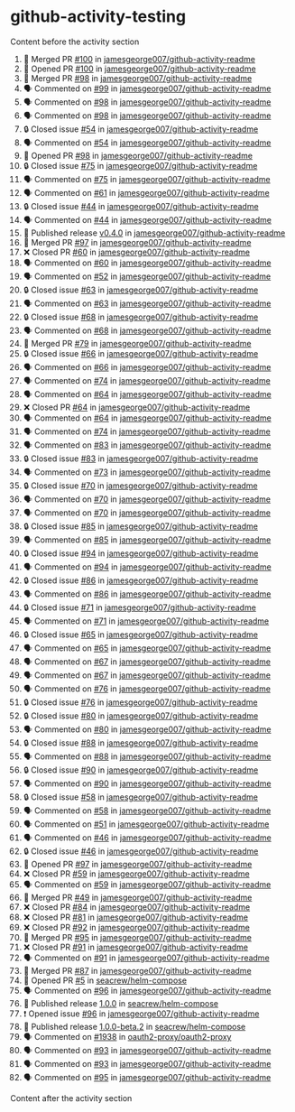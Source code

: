 # github-activity-testing

Content before the activity section

<!--START_SECTION:activity-->
1. 🎉 Merged PR [#100](https://github.com/jamesgeorge007/github-activity-readme/pull/100) in [jamesgeorge007/github-activity-readme](https://github.com/jamesgeorge007/github-activity-readme)
2. 💪 Opened PR [#100](https://github.com/jamesgeorge007/github-activity-readme/pull/100) in [jamesgeorge007/github-activity-readme](https://github.com/jamesgeorge007/github-activity-readme)
3. 🎉 Merged PR [#98](https://github.com/jamesgeorge007/github-activity-readme/pull/98) in [jamesgeorge007/github-activity-readme](https://github.com/jamesgeorge007/github-activity-readme)
4. 🗣 Commented on [#99](https://github.com/jamesgeorge007/github-activity-readme/issues/99#issuecomment-1576142650) in [jamesgeorge007/github-activity-readme](https://github.com/jamesgeorge007/github-activity-readme)
5. 🗣 Commented on [#98](https://github.com/jamesgeorge007/github-activity-readme/pull/98#issuecomment-1575664700) in [jamesgeorge007/github-activity-readme](https://github.com/jamesgeorge007/github-activity-readme)
6. 🗣 Commented on [#98](https://github.com/jamesgeorge007/github-activity-readme/pull/98#issuecomment-1575661546) in [jamesgeorge007/github-activity-readme](https://github.com/jamesgeorge007/github-activity-readme)
7. 🔒 Closed issue [#54](https://github.com/jamesgeorge007/github-activity-readme/issues/54) in [jamesgeorge007/github-activity-readme](https://github.com/jamesgeorge007/github-activity-readme)
8. 🗣 Commented on [#54](https://github.com/jamesgeorge007/github-activity-readme/issues/54#issuecomment-1575166154) in [jamesgeorge007/github-activity-readme](https://github.com/jamesgeorge007/github-activity-readme)
9. 💪 Opened PR [#98](https://github.com/jamesgeorge007/github-activity-readme/pull/98) in [jamesgeorge007/github-activity-readme](https://github.com/jamesgeorge007/github-activity-readme)
10. 🔒 Closed issue [#75](https://github.com/jamesgeorge007/github-activity-readme/issues/75) in [jamesgeorge007/github-activity-readme](https://github.com/jamesgeorge007/github-activity-readme)
11. 🗣 Commented on [#75](https://github.com/jamesgeorge007/github-activity-readme/issues/75#issuecomment-1571068518) in [jamesgeorge007/github-activity-readme](https://github.com/jamesgeorge007/github-activity-readme)
12. 🗣 Commented on [#61](https://github.com/jamesgeorge007/github-activity-readme/issues/61#issuecomment-1571065704) in [jamesgeorge007/github-activity-readme](https://github.com/jamesgeorge007/github-activity-readme)
13. 🔒 Closed issue [#44](https://github.com/jamesgeorge007/github-activity-readme/issues/44) in [jamesgeorge007/github-activity-readme](https://github.com/jamesgeorge007/github-activity-readme)
14. 🗣 Commented on [#44](https://github.com/jamesgeorge007/github-activity-readme/issues/44#issuecomment-1571063187) in [jamesgeorge007/github-activity-readme](https://github.com/jamesgeorge007/github-activity-readme)
15. 🚀 Published release [v0.4.0](https://github.com/jamesgeorge007/github-activity-readme/releases/tag/v0.4.0) in [jamesgeorge007/github-activity-readme](https://github.com/jamesgeorge007/github-activity-readme)
16. 🎉 Merged PR [#97](https://github.com/jamesgeorge007/github-activity-readme/pull/97) in [jamesgeorge007/github-activity-readme](https://github.com/jamesgeorge007/github-activity-readme)
17. ❌ Closed PR [#60](https://github.com/jamesgeorge007/github-activity-readme/pull/60) in [jamesgeorge007/github-activity-readme](https://github.com/jamesgeorge007/github-activity-readme)
18. 🗣 Commented on [#60](https://github.com/jamesgeorge007/github-activity-readme/pull/60#issuecomment-1569800355) in [jamesgeorge007/github-activity-readme](https://github.com/jamesgeorge007/github-activity-readme)
19. 🗣 Commented on [#52](https://github.com/jamesgeorge007/github-activity-readme/issues/52#issuecomment-1569747503) in [jamesgeorge007/github-activity-readme](https://github.com/jamesgeorge007/github-activity-readme)
20. 🔒 Closed issue [#63](https://github.com/jamesgeorge007/github-activity-readme/issues/63) in [jamesgeorge007/github-activity-readme](https://github.com/jamesgeorge007/github-activity-readme)
21. 🗣 Commented on [#63](https://github.com/jamesgeorge007/github-activity-readme/issues/63#issuecomment-1569709560) in [jamesgeorge007/github-activity-readme](https://github.com/jamesgeorge007/github-activity-readme)
22. 🔒 Closed issue [#68](https://github.com/jamesgeorge007/github-activity-readme/issues/68) in [jamesgeorge007/github-activity-readme](https://github.com/jamesgeorge007/github-activity-readme)
23. 🗣 Commented on [#68](https://github.com/jamesgeorge007/github-activity-readme/issues/68#issuecomment-1569707475) in [jamesgeorge007/github-activity-readme](https://github.com/jamesgeorge007/github-activity-readme)
24. 🎉 Merged PR [#79](https://github.com/jamesgeorge007/github-activity-readme/pull/79) in [jamesgeorge007/github-activity-readme](https://github.com/jamesgeorge007/github-activity-readme)
25. 🔒 Closed issue [#66](https://github.com/jamesgeorge007/github-activity-readme/issues/66) in [jamesgeorge007/github-activity-readme](https://github.com/jamesgeorge007/github-activity-readme)
26. 🗣 Commented on [#66](https://github.com/jamesgeorge007/github-activity-readme/issues/66#issuecomment-1569636950) in [jamesgeorge007/github-activity-readme](https://github.com/jamesgeorge007/github-activity-readme)
27. 🗣 Commented on [#74](https://github.com/jamesgeorge007/github-activity-readme/pull/74#issuecomment-1569534182) in [jamesgeorge007/github-activity-readme](https://github.com/jamesgeorge007/github-activity-readme)
28. 🗣 Commented on [#64](https://github.com/jamesgeorge007/github-activity-readme/pull/64#issuecomment-1569533235) in [jamesgeorge007/github-activity-readme](https://github.com/jamesgeorge007/github-activity-readme)
29. ❌ Closed PR [#64](https://github.com/jamesgeorge007/github-activity-readme/pull/64) in [jamesgeorge007/github-activity-readme](https://github.com/jamesgeorge007/github-activity-readme)
30. 🗣 Commented on [#64](https://github.com/jamesgeorge007/github-activity-readme/pull/64#issuecomment-1569531744) in [jamesgeorge007/github-activity-readme](https://github.com/jamesgeorge007/github-activity-readme)
31. 🗣 Commented on [#74](https://github.com/jamesgeorge007/github-activity-readme/pull/74#issuecomment-1569529328) in [jamesgeorge007/github-activity-readme](https://github.com/jamesgeorge007/github-activity-readme)
32. 🗣 Commented on [#83](https://github.com/jamesgeorge007/github-activity-readme/issues/83#issuecomment-1569526517) in [jamesgeorge007/github-activity-readme](https://github.com/jamesgeorge007/github-activity-readme)
33. 🔒 Closed issue [#83](https://github.com/jamesgeorge007/github-activity-readme/issues/83) in [jamesgeorge007/github-activity-readme](https://github.com/jamesgeorge007/github-activity-readme)
34. 🗣 Commented on [#73](https://github.com/jamesgeorge007/github-activity-readme/issues/73#issuecomment-1569523330) in [jamesgeorge007/github-activity-readme](https://github.com/jamesgeorge007/github-activity-readme)
35. 🔒 Closed issue [#70](https://github.com/jamesgeorge007/github-activity-readme/issues/70) in [jamesgeorge007/github-activity-readme](https://github.com/jamesgeorge007/github-activity-readme)
36. 🗣 Commented on [#70](https://github.com/jamesgeorge007/github-activity-readme/issues/70#issuecomment-1569193477) in [jamesgeorge007/github-activity-readme](https://github.com/jamesgeorge007/github-activity-readme)
37. 🗣 Commented on [#70](https://github.com/jamesgeorge007/github-activity-readme/issues/70#issuecomment-1569170508) in [jamesgeorge007/github-activity-readme](https://github.com/jamesgeorge007/github-activity-readme)
38. 🔒 Closed issue [#85](https://github.com/jamesgeorge007/github-activity-readme/issues/85) in [jamesgeorge007/github-activity-readme](https://github.com/jamesgeorge007/github-activity-readme)
39. 🗣 Commented on [#85](https://github.com/jamesgeorge007/github-activity-readme/issues/85#issuecomment-1569165750) in [jamesgeorge007/github-activity-readme](https://github.com/jamesgeorge007/github-activity-readme)
40. 🔒 Closed issue [#94](https://github.com/jamesgeorge007/github-activity-readme/issues/94) in [jamesgeorge007/github-activity-readme](https://github.com/jamesgeorge007/github-activity-readme)
41. 🗣 Commented on [#94](https://github.com/jamesgeorge007/github-activity-readme/issues/94#issuecomment-1569161567) in [jamesgeorge007/github-activity-readme](https://github.com/jamesgeorge007/github-activity-readme)
42. 🔒 Closed issue [#86](https://github.com/jamesgeorge007/github-activity-readme/issues/86) in [jamesgeorge007/github-activity-readme](https://github.com/jamesgeorge007/github-activity-readme)
43. 🗣 Commented on [#86](https://github.com/jamesgeorge007/github-activity-readme/issues/86#issuecomment-1569160424) in [jamesgeorge007/github-activity-readme](https://github.com/jamesgeorge007/github-activity-readme)
44. 🔒 Closed issue [#71](https://github.com/jamesgeorge007/github-activity-readme/issues/71) in [jamesgeorge007/github-activity-readme](https://github.com/jamesgeorge007/github-activity-readme)
45. 🗣 Commented on [#71](https://github.com/jamesgeorge007/github-activity-readme/issues/71#issuecomment-1569159528) in [jamesgeorge007/github-activity-readme](https://github.com/jamesgeorge007/github-activity-readme)
46. 🔒 Closed issue [#65](https://github.com/jamesgeorge007/github-activity-readme/issues/65) in [jamesgeorge007/github-activity-readme](https://github.com/jamesgeorge007/github-activity-readme)
47. 🗣 Commented on [#65](https://github.com/jamesgeorge007/github-activity-readme/issues/65#issuecomment-1569154840) in [jamesgeorge007/github-activity-readme](https://github.com/jamesgeorge007/github-activity-readme)
48. 🗣 Commented on [#67](https://github.com/jamesgeorge007/github-activity-readme/issues/67#issuecomment-1569153518) in [jamesgeorge007/github-activity-readme](https://github.com/jamesgeorge007/github-activity-readme)
49. 🗣 Commented on [#67](https://github.com/jamesgeorge007/github-activity-readme/issues/67#issuecomment-1569150885) in [jamesgeorge007/github-activity-readme](https://github.com/jamesgeorge007/github-activity-readme)
50. 🗣 Commented on [#76](https://github.com/jamesgeorge007/github-activity-readme/issues/76#issuecomment-1569149371) in [jamesgeorge007/github-activity-readme](https://github.com/jamesgeorge007/github-activity-readme)
51. 🔒 Closed issue [#76](https://github.com/jamesgeorge007/github-activity-readme/issues/76) in [jamesgeorge007/github-activity-readme](https://github.com/jamesgeorge007/github-activity-readme)
52. 🔒 Closed issue [#80](https://github.com/jamesgeorge007/github-activity-readme/issues/80) in [jamesgeorge007/github-activity-readme](https://github.com/jamesgeorge007/github-activity-readme)
53. 🗣 Commented on [#80](https://github.com/jamesgeorge007/github-activity-readme/issues/80#issuecomment-1569149126) in [jamesgeorge007/github-activity-readme](https://github.com/jamesgeorge007/github-activity-readme)
54. 🔒 Closed issue [#88](https://github.com/jamesgeorge007/github-activity-readme/issues/88) in [jamesgeorge007/github-activity-readme](https://github.com/jamesgeorge007/github-activity-readme)
55. 🗣 Commented on [#88](https://github.com/jamesgeorge007/github-activity-readme/issues/88#issuecomment-1569147605) in [jamesgeorge007/github-activity-readme](https://github.com/jamesgeorge007/github-activity-readme)
56. 🔒 Closed issue [#90](https://github.com/jamesgeorge007/github-activity-readme/issues/90) in [jamesgeorge007/github-activity-readme](https://github.com/jamesgeorge007/github-activity-readme)
57. 🗣 Commented on [#90](https://github.com/jamesgeorge007/github-activity-readme/issues/90#issuecomment-1569146136) in [jamesgeorge007/github-activity-readme](https://github.com/jamesgeorge007/github-activity-readme)
58. 🔒 Closed issue [#58](https://github.com/jamesgeorge007/github-activity-readme/issues/58) in [jamesgeorge007/github-activity-readme](https://github.com/jamesgeorge007/github-activity-readme)
59. 🗣 Commented on [#58](https://github.com/jamesgeorge007/github-activity-readme/issues/58#issuecomment-1569130204) in [jamesgeorge007/github-activity-readme](https://github.com/jamesgeorge007/github-activity-readme)
60. 🗣 Commented on [#51](https://github.com/jamesgeorge007/github-activity-readme/issues/51#issuecomment-1569129929) in [jamesgeorge007/github-activity-readme](https://github.com/jamesgeorge007/github-activity-readme)
61. 🗣 Commented on [#46](https://github.com/jamesgeorge007/github-activity-readme/issues/46#issuecomment-1569128386) in [jamesgeorge007/github-activity-readme](https://github.com/jamesgeorge007/github-activity-readme)
62. 🔒 Closed issue [#46](https://github.com/jamesgeorge007/github-activity-readme/issues/46) in [jamesgeorge007/github-activity-readme](https://github.com/jamesgeorge007/github-activity-readme)
63. 💪 Opened PR [#97](https://github.com/jamesgeorge007/github-activity-readme/pull/97) in [jamesgeorge007/github-activity-readme](https://github.com/jamesgeorge007/github-activity-readme)
64. ❌ Closed PR [#59](https://github.com/jamesgeorge007/github-activity-readme/pull/59) in [jamesgeorge007/github-activity-readme](https://github.com/jamesgeorge007/github-activity-readme)
65. 🗣 Commented on [#59](https://github.com/jamesgeorge007/github-activity-readme/pull/59#issuecomment-1569112996) in [jamesgeorge007/github-activity-readme](https://github.com/jamesgeorge007/github-activity-readme)
66. 🎉 Merged PR [#49](https://github.com/jamesgeorge007/github-activity-readme/pull/49) in [jamesgeorge007/github-activity-readme](https://github.com/jamesgeorge007/github-activity-readme)
67. ❌ Closed PR [#84](https://github.com/jamesgeorge007/github-activity-readme/pull/84) in [jamesgeorge007/github-activity-readme](https://github.com/jamesgeorge007/github-activity-readme)
68. ❌ Closed PR [#81](https://github.com/jamesgeorge007/github-activity-readme/pull/81) in [jamesgeorge007/github-activity-readme](https://github.com/jamesgeorge007/github-activity-readme)
69. ❌ Closed PR [#92](https://github.com/jamesgeorge007/github-activity-readme/pull/92) in [jamesgeorge007/github-activity-readme](https://github.com/jamesgeorge007/github-activity-readme)
70. 🎉 Merged PR [#95](https://github.com/jamesgeorge007/github-activity-readme/pull/95) in [jamesgeorge007/github-activity-readme](https://github.com/jamesgeorge007/github-activity-readme)
71. ❌ Closed PR [#91](https://github.com/jamesgeorge007/github-activity-readme/pull/91) in [jamesgeorge007/github-activity-readme](https://github.com/jamesgeorge007/github-activity-readme)
72. 🗣 Commented on [#91](https://github.com/jamesgeorge007/github-activity-readme/pull/91#issuecomment-1569088910) in [jamesgeorge007/github-activity-readme](https://github.com/jamesgeorge007/github-activity-readme)
73. 🎉 Merged PR [#87](https://github.com/jamesgeorge007/github-activity-readme/pull/87) in [jamesgeorge007/github-activity-readme](https://github.com/jamesgeorge007/github-activity-readme)
74. 💪 Opened PR [#5](https://github.com/seacrew/helm-compose/pull/5) in [seacrew/helm-compose](https://github.com/seacrew/helm-compose)
75. 🗣 Commented on [#96](https://github.com/jamesgeorge007/github-activity-readme/issues/96#issuecomment-1567452598) in [jamesgeorge007/github-activity-readme](https://github.com/jamesgeorge007/github-activity-readme)
76. 🚀 Published release [1.0.0](https://github.com/seacrew/helm-compose/releases/tag/1.0.0) in [seacrew/helm-compose](https://github.com/seacrew/helm-compose)
77. ❗ Opened issue [#96](https://github.com/jamesgeorge007/github-activity-readme/issues/96) in [jamesgeorge007/github-activity-readme](https://github.com/jamesgeorge007/github-activity-readme)
78. 🚀 Published release [1.0.0-beta.2](https://github.com/seacrew/helm-compose/releases/tag/1.0.0-beta.2) in [seacrew/helm-compose](https://github.com/seacrew/helm-compose)
79. 🗣 Commented on [#1938](https://github.com/oauth2-proxy/oauth2-proxy/issues/1938#issuecomment-1553244682) in [oauth2-proxy/oauth2-proxy](https://github.com/oauth2-proxy/oauth2-proxy)
80. 🗣 Commented on [#93](https://github.com/jamesgeorge007/github-activity-readme/issues/93#issuecomment-1549552765) in [jamesgeorge007/github-activity-readme](https://github.com/jamesgeorge007/github-activity-readme)
81. 🗣 Commented on [#93](https://github.com/jamesgeorge007/github-activity-readme/issues/93#issuecomment-1549551158) in [jamesgeorge007/github-activity-readme](https://github.com/jamesgeorge007/github-activity-readme)
82. 🗣 Commented on [#95](https://github.com/jamesgeorge007/github-activity-readme/pull/95#issuecomment-1549520591) in [jamesgeorge007/github-activity-readme](https://github.com/jamesgeorge007/github-activity-readme)
<!--END_SECTION:activity-->

Content after the activity section
